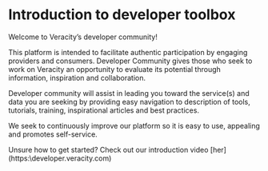 # Introduction to developer toolbox 
Welcome to Veracity’s developer community!

This platform is intended to facilitate authentic participation by engaging providers and consumers. Developer Community gives those who seek to work on Veracity an opportunity to evaluate its potential through information, inspiration and collaboration.

Developer community will assist in leading you toward the service(s) and data you are seeking by providing easy navigation to description of tools, tutorials, training, inspirational articles and best practices.
 
We seek to continuously improve our platform so it is easy to use, appealing and promotes self-service.

Unsure how to get started? Check out our introduction video [her](https:\\developer.veracity.com\)
